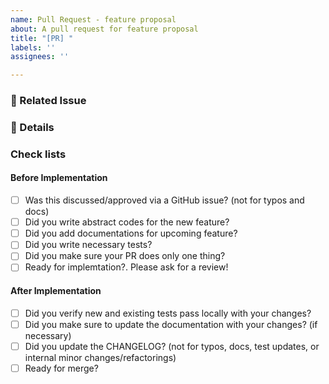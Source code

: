 ```yaml
---
name: Pull Request - feature proposal
about: A pull request for feature proposal
title: "[PR] "
labels: ''
assignees: ''

---
```


<!--- 
We really appreciate your contribution. 
Thank you so much in advance
-->

### 🚀  Related Issue
<!--- Please mention related issues to this PR. If not exists, please open an issue first -->


### :tada: Details
<!--- 
Please describe the details about your pull request
It would be really nice if you could add a sudo code-blocks or images
-->

### Check lists
<!--- 
Please check if your PR meets the following conditions
-->

#### Before Implementation
 - [ ] Was this discussed/approved via a GitHub issue? (not for typos and docs)
 - [ ] Did you write abstract codes for the new feature?
 - [ ] Did you add documentations for upcoming feature?
 - [ ] Did you write necessary tests?
 - [ ] Did you make sure your PR does only one thing?
 - [ ] Ready for implemtation?. Please ask for a review!

#### After Implementation
 - [ ] Did you verify new and existing tests pass locally with your changes?
 - [ ] Did you make sure to update the documentation with your changes? (if necessary)
 - [ ] Did you update the CHANGELOG? (not for typos, docs, test updates, or internal minor changes/refactorings)
 - [ ] Ready for merge?
